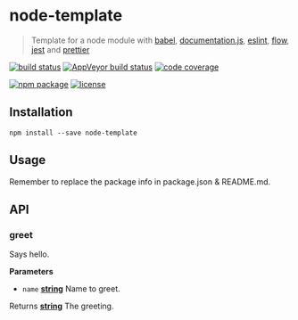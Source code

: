 # node-template

> Template for a node module with
> [babel](https://babeljs.io/),
> [documentation.js](http://documentation.js.org/),
> [eslint](http://eslint.org/),
> [flow](https://flow.org/),
> [jest](https://facebook.github.io/jest/) and
> [prettier](https://github.com/prettier/prettier)

[![build status](https://img.shields.io/travis/jeysal/node-template/master.svg?style=flat-square)](https://travis-ci.org/jeysal/node-template)
[![AppVeyor build status](https://img.shields.io/appveyor/ci/jeysal/node-template/master.svg?style=flat-square&label=windows+build)](https://ci.appveyor.com/project/jeysal/node-template)
[![code coverage](https://img.shields.io/codecov/c/github/jeysal/node-template/master.svg?style=flat-square)](https://codecov.io/gh/jeysal/node-template)

[![npm package](https://img.shields.io/npm/v/node-template.svg?style=flat-square)](https://www.npmjs.com/package/node-template)
[![license](https://img.shields.io/github/license/jeysal/node-template.svg?style=flat-square)](https://github.com/jeysal/node-template/blob/master/LICENSE)

## Installation

    npm install --save node-template

## Usage

Remember to replace the package info in package.json & README.md.

## API

<!-- Generated by documentation.js. Update this documentation by updating the source code. -->

### greet

Says hello.

**Parameters**

-   `name` **[string](https://developer.mozilla.org/en-US/docs/Web/JavaScript/Reference/Global_Objects/String)** Name to greet.

Returns **[string](https://developer.mozilla.org/en-US/docs/Web/JavaScript/Reference/Global_Objects/String)** The greeting.
